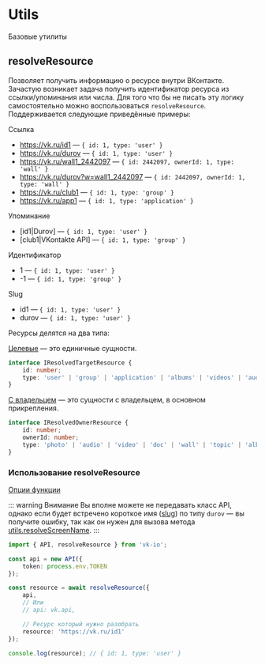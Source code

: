 # Utils

Базовые утилиты

## resolveResource

Позволяет получить информацию о ресурсе внутри ВКонтакте. Зачастую возникает задача получить идентификатор ресурса из ссылки/упоминания или числа. Для того что бы не писать эту логику самостоятельно можно воспользоваться `resolveResource`. Поддерживается следующие приведённые примеры:

Ссылка
- https://vk.ru/id1 — `{ id: 1, type: 'user' }`
- https://vk.ru/durov — `{ id: 1, type: 'user' }`
- https://vk.ru/wall1_2442097 — `{ id: 2442097, ownerId: 1, type: 'wall' }`
- https://vk.ru/durov?w=wall1_2442097 — `{ id: 2442097, ownerId: 1, type: 'wall' }`
- https://vk.ru/club1 — `{ id: 1, type: 'group' }`
- https://vk.ru/app1 — `{ id: 1, type: 'application' }`

Упоминание
- \[id1|Durov\] — `{ id: 1, type: 'user' }`
- \[club1|VKontakte API\] — `{ id: 1, type: 'group' }`

Идентификатор
- 1 — `{ id: 1, type: 'user' }`
- -1 — `{ id: 1, type: 'group' }`

Slug
- id1 — `{ id: 1, type: 'user' }`
- durov — `{ id: 1, type: 'user' }`

Ресурсы делятся на два типа:

[Целевые](https://negezor.github.io/vk-io/references/vk-io/interfaces/IResolvedTargetResource.html) — это единичные сущности.
```ts
interface IResolvedTargetResource {
    id: number;
    type: 'user' | 'group' | 'application' | 'albums' | 'videos' | 'audios';
}
```

[С владельцем](https://negezor.github.io/vk-io/references/vk-io/interfaces/IResolvedOwnerResource.html) — это сущности с владельцем, в основном прикрепления.

```ts
interface IResolvedOwnerResource {
    id: number;
    ownerId: number;
    type: 'photo' | 'audio' | 'video' | 'doc' | 'wall' | 'topic' | 'album';
}
```

### Использование resolveResource
[Опции функции](https://negezor.github.io/vk-io/references/vk-io/interfaces/IResolveResourceOptions.html)

::: warning Внимание
Вы вполне можете не передавать класс API, однако если будет встречено короткое имя ([slug](https://en.wikipedia.org/wiki/Clean_URL#Slug)) по типу `durov` — вы получите ошибку, так как он нужен для вызова метода [utils.resolveScreenName](https://dev.vk.ru/method/utils.resolveScreenName).
:::

```ts
import { API, resolveResource } from 'vk-io';

const api = new API({
    token: process.env.TOKEN
});

const resource = await resolveResource({
    api,
    // Или
    // api: vk.api,

    // Ресурс который нужно разобрать
    resource: 'https://vk.ru/id1'
});

console.log(resource); // { id: 1, type: 'user' }
```
